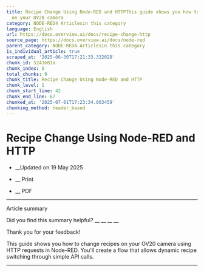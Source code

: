 ```yaml
---
title: Recipe Change Using Node-RED and HTTPThis guide shows you how to change recipes
  on your OV20 camera
category: NODE-RED4 Articlesin this category
language: English
url: https://docs.overview.ai/docs/recipe-change-http
source_page: https://docs.overview.ai/docs/node-red
parent_category: NODE-RED4 Articlesin this category
is_individual_article: true
scraped_at: '2025-06-30T17:21:33.332028'
chunk_id: 5243e81a
chunk_index: 0
total_chunks: 9
chunk_title: Recipe Change Using Node-RED and HTTP
chunk_level: 1
chunk_start_line: 42
chunk_end_line: 67
chunked_at: '2025-07-01T17:23:34.003459'
chunking_method: header_based
---
```


# Recipe Change Using Node-RED and HTTP

  *  __Updated on 19 May 2025



  *  __ Print

  * __ PDF




* * *

Article summary

Did you find this summary helpful?  __ __ __ __

Thank you for your feedback\!

This guide shows you how to change recipes on your OV20 camera using HTTP requests in Node-RED. You'll create a flow that allows dynamic recipe switching through simple API calls.

* * *
